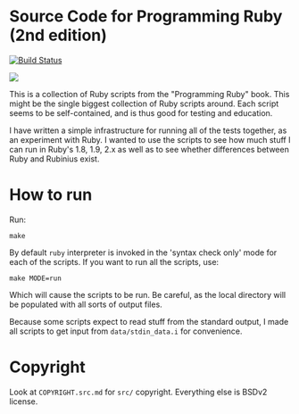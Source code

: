 # Source Code for Programming Ruby (2nd edition)

[![Build Status](https://travis-ci.org/wkoszek/book-programming-ruby.svg)](https://travis-ci.org/wkoszek/book-programming-ruby)

<a href="http://www.amazon.com/gp/product/1937785491/ref=as_li_tl?ie=UTF8&camp=1789&creative=390957&creativeASIN=1937785491&linkCode=as2&tag=wojcadamkoszh-20&linkId=PHNJA5PM4PDXU2BF"><img border="0" src="http://ws-na.amazon-adsystem.com/widgets/q?_encoding=UTF8&ASIN=1937785491&Format=_SL250_&ID=AsinImage&MarketPlace=US&ServiceVersion=20070822&WS=1&tag=wojcadamkoszh-20" ></a><img src="http://ir-na.amazon-adsystem.com/e/ir?t=wojcadamkoszh-20&l=as2&o=1&a=1937785491" width="1" height="1" border="0" alt="" style="border:none !important; margin:0px !important;" />

This is a collection of Ruby scripts from the "Programming Ruby" book.
This might be the single biggest collection of Ruby scripts around. Each
script seems to be self-contained, and is thus good for testing and
education.

I have written a simple infrastructure for running all of the tests
together, as an experiment with Ruby. I wanted to use the scripts to see how
much stuff I can run in Ruby's 1.8, 1.9, 2.x as well as to see whether
differences between Ruby and Rubinius exist.

# How to run

Run:

	make

By default `ruby` interpreter is invoked in the 'syntax check only' mode for
each of the scripts. If you want to run all the scripts, use:

	make MODE=run

Which will cause the scripts to be run. Be careful, as the local directory
will be populated with all sorts of output files.

Because some scripts expect to read stuff from the standard output, I made
all scripts to get input from `data/stdin_data.i` for convenience.

# Copyright

Look at `COPYRIGHT.src.md` for `src/` copyright. Everything else is BSDv2
license.
